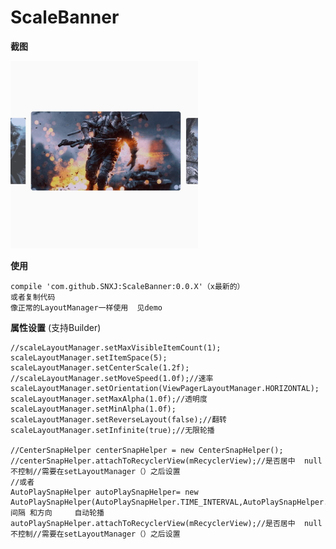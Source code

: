 # ScaleBanner

**截图**

 <img src='./001.jpeg' width=300  height = 300>


**使用**

    compile 'com.github.SNXJ:ScaleBanner:0.0.X'（x最新的）
    或者复制代码
    像正常的LayoutManager一样使用  见demo
    
**属性设置** (支持Builder)

    
    //scaleLayoutManager.setMaxVisibleItemCount(1);
    scaleLayoutManager.setItemSpace(5);
    scaleLayoutManager.setCenterScale(1.2f);
    //scaleLayoutManager.setMoveSpeed(1.0f);//速率
    scaleLayoutManager.setOrientation(ViewPagerLayoutManager.HORIZONTAL);
    scaleLayoutManager.setMaxAlpha(1.0f);//透明度
    scaleLayoutManager.setMinAlpha(1.0f);
    scaleLayoutManager.setReverseLayout(false);//翻转
    scaleLayoutManager.setInfinite(true);//无限轮播
                        
    //CenterSnapHelper centerSnapHelper = new CenterSnapHelper();
    //centerSnapHelper.attachToRecyclerView(mRecyclerView);//是否居中  null不控制//需要在setLayoutManager（）之后设置
    //或者
    AutoPlaySnapHelper autoPlaySnapHelper= new AutoPlaySnapHelper(AutoPlaySnapHelper.TIME_INTERVAL,AutoPlaySnapHelper.RIGHT);//间隔 和方向     自动轮播
    autoPlaySnapHelper.attachToRecyclerView(mRecyclerView);//是否居中  null不控制//需要在setLayoutManager（）之后设置
